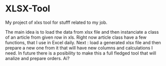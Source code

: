 # XLSX-Tool
My project of xlxs tool for stufff related to my job.

The main idea is to load the data from xlsx file and then instanciate a class of an article from given row in xls. 
Right now article class have a few functions, that I use in Excel daily.
Next : load a generated xlsx file and then prepare a new one from it that will have new columns and calculations I need.
In future there is a posibility to make this a full fledged tool that will analize and prepare orders.
Ai?
